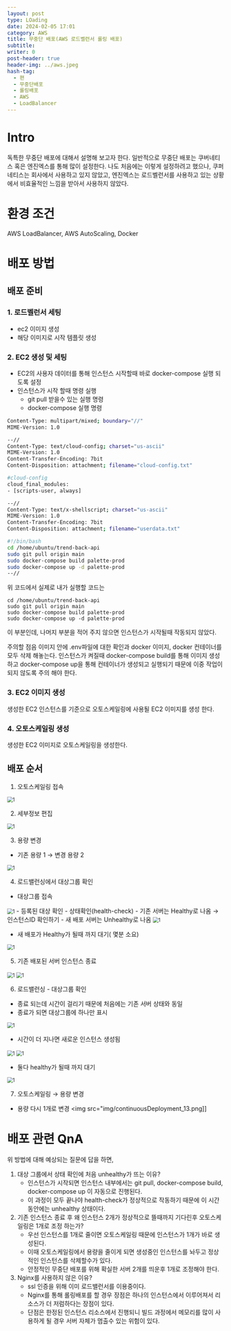```yaml
---
layout: post
type: LOading
date: 2024-02-05 17:01
category: AWS
title: 무중단 배포(AWS 로드벨런서 롤링 배포)
subtitle: 
writer: 0
post-header: true
header-img: ../aws.jpeg
hash-tag:
  - 편
  - 무중단배포
  - 롤링배포
  - AWS
  - LoadBalancer
---
```


# Intro
독특한 무중단 배포에 대해서 설명해 보고자 한다.
일반적으로 무중단 배포는 쿠버네티스 혹은 엔진엑스를 통해 많이 설정한다.
나도 처음에는 이렇게 설정하려고 했으나,
쿠퍼네티스는 회사에서 사용하고 있지 않았고,
엔진엑스는 로드벨런서를 사용하고 있는 상황에서 비효율적인 느낌을 받아서 사용하지 않았다.

# 환경 조건
AWS LoadBalancer, AWS AutoScaling, Docker


# 배포 방법
## 배포 준비
### 1. 로드벨런서 세팅
- ec2 이미지 생성
- 해당 이미지로 시작 템플릿 생성

### 2. EC2 생성 및 세팅
- EC2의 사용자 데이터를 통해 인스턴스 시작할때 바로 docker-compose 실행 되도록 설정
- 인스턴스가 시작 할때  명령 실행
	- git pull 받을수 있는 실행 명령
	- docker-compose 실행 명령
```bash
Content-Type: multipart/mixed; boundary="//"
MIME-Version: 1.0

--//
Content-Type: text/cloud-config; charset="us-ascii"
MIME-Version: 1.0
Content-Transfer-Encoding: 7bit
Content-Disposition: attachment; filename="cloud-config.txt"

#cloud-config
cloud_final_modules:
- [scripts-user, always]

--//
Content-Type: text/x-shellscript; charset="us-ascii"
MIME-Version: 1.0
Content-Transfer-Encoding: 7bit
Content-Disposition: attachment; filename="userdata.txt"

#!/bin/bash
cd /home/ubuntu/trend-back-api
sudo git pull origin main
sudo docker-compose build palette-prod
sudo docker-compose up -d palette-prod
--//
```
위 코드에서 실제로 내가 실행할 코드는
```
cd /home/ubuntu/trend-back-api
sudo git pull origin main
sudo docker-compose build palette-prod
sudo docker-compose up -d palette-prod
```
이 부분인데, 나머지 부분을 적어 주지 않으면 인스턴스가 시작될때 작동되지 않았다.

주의할 점음 이미지 안에 .env파일에 대한 확인과
docker 이미지, docker 컨테이너를 모두 삭제 해놓는다.
인스턴스가 켜질때 docker-compose build를 통해 이미지 생성하고 
docker-compose up을 통해 컨테이너가 생성되고 실행되기 때문에
이중 작업이 되지 않도록 주의 해야 한다.
### 3. EC2 이미지 생성
생성한 EC2 인스턴스를 기준으로 오토스케일링에 사용될 EC2 이미지를 생성 한다.

### 4. 오토스케일링 생성
생성한 EC2 이미지로 오토스케일링을 생성한다.

## 배포 순서

1. 오토스케일링 접속
<img src="img/continuousDeployment_1.png" alt="1" style="zoom:80%;" />

2. 세부정보 편집
<img src="img/continuousDeployment_2.png" alt="1" style="zoom:80%;" />

3. 용량 변경
- 기존 용량 1 → 변경 용량 2
<img src="img/continuousDeployment_3.png" alt="1" style="zoom:80%;" />

4. 로드밸런싱에서 대상그룹 확인
- 대상그룹 접속
<img src="img/continuousDeployment_4.png" alt="1" style="zoom:80%;" />
- 등록된 대상 확인 - 상태확인(health-check)
- 기존 서버는 Healthy로 나옴 → 인스턴스ID 확인하기
- 새 배포 서버는 Unhealthy로 나옴
<img src="img/continuousDeployment_5.png" alt="1" style="zoom:80%;" />

- 새 배포가 Healthy가 될때 까지 대기( 몇분 소요)
<img src="img/continuousDeployment_6.png" alt="1" style="zoom:80%;" />

5. 기존 배포된 서버 인스턴스 종료
<img src="img/continuousDeployment_7.png" alt="1" style="zoom:80%;" />
<img src="img/continuousDeployment_8.png" alt="1" style="zoom:80%;" />

6. 로드밸런싱 - 대상그룹 확인
- 종료 되는데 시간이 걸리기 때문에 처음에는 기존 서버 상태와 동일
- 종료가 되면 대상그룹에 하나만 표시
<img src="img/continuousDeployment_9.png" alt="1" style="zoom:80%;" />

- 시간이 더 지나면 새로운 인스턴스 생성됨
<img src="img/continuousDeployment_10.png" alt="1" style="zoom:80%;" />
<img src="img/continuousDeployment_11.png" alt="1" style="zoom:80%;" />

- 둘다 healthy가 될때 까지 대기
<img src="img/continuousDeployment_12.png" alt="1" style="zoom:80%;" />

7. 오토스케일링 → 용량 변경
- 용량 다시 1개로 변경
  <img src="img/continuousDeployment_13.png]]

# 배포 관련 QnA
위 방법에 대해 예상되는 질문에 답을 하면,
1. 대상 그룹에서 상태 확인에 처음 unhealthy가 뜨는 이유?
	- 인스턴스가 시작되면 인스턴스 내부에서는 git pull, docker-compose build, docker-compose up 이 자동으로 진행된다.
	- 이 과정이 모두 끝나야 health-check가 정상적으로 작동하기 때문에 이 시간동안에는 unhealthy 상태이다.
2. 기존 인스턴스 종료 후 왜 인스턴스 2개가 정상적으로 뜰때까지 기다린후 오토스케일링은 1개로 조정 하는가?
	- 우선 인스턴스를 1개로 줄이면 오토스케일링 때문에 인스턴스가 1개가 바로 생성된다.
	- 이때 오토스케일링에서 용량을 줄이게 되면 생성중인 인스턴스를 놔두고 정상적인 인스턴스를 삭제할수가 있다.
	- 안정적인 무중단 배포를 위해 확실한 서버 2개를 띄운후 1개로 조정해야 한다.
1. Nginx를 사용하지 않은 이유?
	- ssl 인증을 위해 이미 로드밸런서를 이용중이다.
	- Nginx를 통해 롤링배포를 할 경우 장점은 하나의 인스턴스에서 이루어져서 리소스가 더 저럼하다는 장점이 있다.
	- 단점은 한정된 인스턴스 리소스에서 진행되니 빌드 과정에서 메모리를 많이 사용하게 될 경우 서버 자체가 멈출수 있는 위험이 있다.